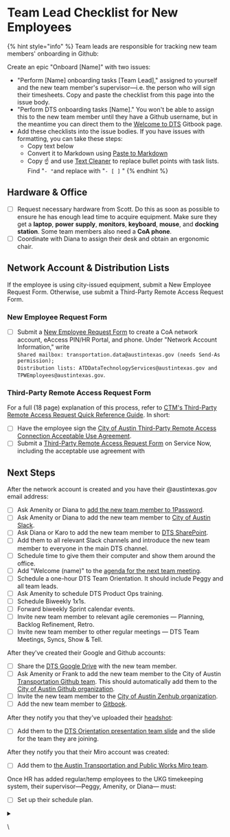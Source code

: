 # Team Lead Checklist for New Employees

{% hint style="info" %}
Team leads are responsible for tracking new team members' onboarding in Github:&#x20;

Create an epic "Onboard \[Name]" with two issues:&#x20;

* "Perform \[Name] onboarding tasks \[Team Lead]," assigned to yourself and the new team member's supervisor—i.e. the person who will sign their timesheets. Copy and paste the checklist from this page into the issue body.&#x20;
* "Perform DTS onboarding tasks \[Name]." You won't be able to assign this to the new team member until they have a Github username, but in the meantime you can direct them to the [Welcome to DTS](../../onboarding/welcome-to-dts.md) Gitbook page. &#x20;
* Add these checklists into the issue bodies. If you have issues with formatting, you can take these steps:&#x20;
  * &#x20;Copy text below
  * Convert it to Markdown using [Paste to Markdown](https://euangoddard.github.io/clipboard2markdown/)
  * Copy ☝️ and use [Text Cleaner](https://textcleaner.net/find-and-replace/) to replace bullet points with task lists. Find "`- "`and replace with "`- [ ]` "
{% endhint %}

## **Hardware & Office**

* [ ] Request necessary hardware from Scott. Do this as soon as possible to ensure he has enough lead time to acquire equipment. Make sure they get a **laptop**, **power** **supply**, **monitors**, **keyboard**, **mouse**, and **docking station**. Some team members also need a **CoA phone**.
* [ ] Coordinate with Diana to assign their desk and obtain an ergonomic chair.&#x20;

## **Network Account & Distribution Lists**

If the employee is using city-issued equipment, submit a New Employee Request Form. Otherwise, use submit a Third-Party Remote Access Request Form.&#x20;

### New Employee Request Form&#x20;

* [ ] Submit a [New Employee Request Form](https://atx.servicenowservices.com/sp?id=sc_cat_item_guide\&sys_id=b714eb12db7a3f0021ccef92ca961972) to create a CoA network account, eAccess PIN/HR Portal, and phone. Under "Network Account Information," write \
  `Shared mailbox: transportation.data@austintexas.gov (needs Send-As permission);` \
  `Distribution lists: ATDDataTechnologyServices@austintexas.gov and TPWEmployees@austintexas.gov`.

### Third-Party Remote Access Request Form

For a full (18 page) explanation of this process, refer to [CTM's Third-Party Remote Access Request Quick Reference Guide](https://cityofaustin.sharepoint.com/sites/ServiceNowFullfillerLearningResources/Final%20Quick%20Reference%20Guides/KB0011192.pdf). In short:

* [ ] Have the employee sign the [City of Austin Third-Party Remote Access Connection Acceptable Use Agreement](https://cityofaustin.sharepoint.com/sites/ServiceNowKnowledge/Shared%20Documents/Forms/AllItems.aspx?id=%2Fsites%2FServiceNowKnowledge%2FShared%20Documents%2FKB%2DPortal%20%2D%20How%20To%20Guides%2FCity%20of%20Austin%20Third%2DParty%20Remote%20Access%20Connection%20Acceptable%20Use%20Agreement%2Epdf\&parent=%2Fsites%2FServiceNowKnowledge%2FShared%20Documents%2FKB%2DPortal%20%2D%20How%20To%20Guides\&p=true\&ga=1).&#x20;
* [ ] Submit a [Third-Party Remote Access Request Form](https://atx.servicenowservices.com/sp?id=sc_cat_item\&sys_id=30f9aa09dba4a8106d0171f2399619a2) on Service Now, including the acceptable use agreement with&#x20;

## Next Steps

After the network account is created and you have their @austintexas.gov email address:

* [ ] Ask Amenity or Diana to [add the new team member to 1Password](https://my.1password.com/people).
* [ ] Ask Amenity or Diana to add the new team member to [City of Austin Slack](https://austininnovation.slack.com/admin).
* [ ] Ask Diana or Karo to add the new team member to [DTS SharePoint](https://cityofaustin.sharepoint.com/sites/tpwDTS).
* [ ] Add them to all relevant Slack channels and introduce the new team member to everyone in the main DTS channel.
* [ ] Schedule time to give them their computer and show them around the office.
* [ ] Add "Welcome (name)" to the [agenda for the next team meeting](https://docs.google.com/document/d/1s8rl928FM0fKPEvsgkVSmkUghPgUmEgMEhZr4bmsJWc/edit).&#x20;
* [ ] Schedule a one-hour DTS Team Orientation. It should include Peggy and all team leads.
* [ ] Ask Amenity to schedule DTS Product Ops training.
* [ ] Schedule Biweekly 1x1s.
* [ ] Forward biweekly Sprint calendar events.
* [ ] Invite new team member to relevant agile ceremonies — Planning, Backlog Refinement, Retro.
* [ ] Invite new team member to other regular meetings — DTS Team Meetings, Syncs, Show & Tell.

After they've created their Google and Github accounts:&#x20;

* [ ] Share the [DTS Google Drive](https://drive.google.com/drive/u/0/folders/1fNmU-czryk5wJsn1gmb4WYUJJdut8Me7) with the new team member.&#x20;
* [ ] Ask Amenity or Frank to add the new team member to the City of Austin [Transportation Github team](https://github.com/orgs/cityofaustin/teams/transportation/members). This should automatically add them to the [City of Austin Github organization](https://github.com/orgs/cityofaustin/people).
* [ ] Invite the new team member to the [City of Austin Zenhub organization](https://app.zenhub.com/settings/o/cityofaustin/users).&#x20;
* [ ] Add the new team member to [Gitbook](https://app.gitbook.com/@atd-dts/spaces).

After they notify you that they've uploaded their [headshot](https://drive.google.com/drive/folders/1y_yhkZQE5uSRhLZAHJn2kFuXPBixVJ2G):&#x20;

* [ ] Add them to the [DTS Orientation presentation team slide](https://docs.google.com/presentation/d/1ByRWXmjHut88cTiPVOTgkwTJ2V5_m1Y_0j46FP_kdYw/edit#slide=id.gfd25a7f266_1_173) and the slide for the team they are joining.

&#x20;After they notify you that their Miro account was created:

* [ ] Add them to [the Austin Transportation and Public Works Miro team](https://miro.com/app/settings/team/3074457347846964301/users/).&#x20;

Once HR has added regular/temp employees  to the UKG timekeeping system, their supervisor—Peggy, Amenity, or Diana— must:

* [ ] Set up their schedule plan.&#x20;



<details>

<summary></summary>



</details>

\
